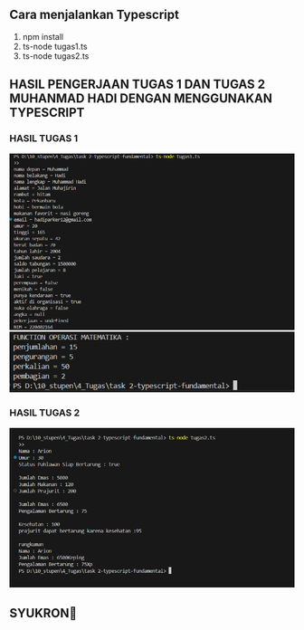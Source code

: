 ## Cara menjalankan Typescript

1. npm install
1. ts-node tugas1.ts
1. ts-node tugas2.ts

## HASIL PENGERJAAN TUGAS 1 DAN TUGAS 2 MUHANMAD HADI DENGAN MENGGUNAKAN TYPESCRIPT

### HASIL TUGAS 1

!["IMAGE TUGAS1"](img/tugas1variable.png)
!["IMAGE TUGAS1"](img/method-matematika.png)

### HASIL TUGAS 2

!["IMAGE TUGAS2"](img/tugas2.png)

## SYUKRON🙏
